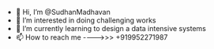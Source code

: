 - 👋 Hi, I’m @SudhanMadhavan
- 👀 I’m interested in doing challenging works
- 🌱 I’m currently learning to design a data intensive systems
- 📫 How to reach me  ---->>> +919952271987
